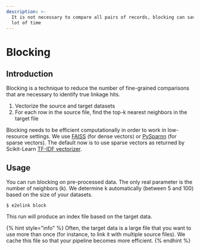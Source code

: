 ```yaml
---
description: >-
  It is not necessary to compare all pairs of records, blocking can save us a
  lot of time
---
```


# Blocking

## Introduction

Blocking is a technique to reduce the number of fine-grained comparisons that are necessary to identify true linkage hits.

1. Vectorize the source and target datasets
2. For each row in the source file, find the top-k nearest neighbors in the target file

Blocking needs to be efficient computationally in order to work in low-resource settings. We use [FAISS](https://github.com/facebookresearch/faiss) \(for dense vectors\) or [PySparnn](https://github.com/facebookresearch/pysparnn) \(for sparse vectors\). The default now is to use sparse vectors as returned by Scikit-Learn [TF-IDF vectorizer](https://scikit-learn.org/stable/modules/generated/sklearn.feature_extraction.text.TfidfVectorizer.html).

## Usage

You can run blocking on pre-processed data. The only real parameter is the number of neighbors \(k\). We determine k automatically \(between 5 and 100\) based on the size of your datasets.

```text
$ e2elink block
```

This run will produce an index file based on the target data.

{% hint style="info" %}
Often, the target data is a large file that you want to use more than once \(for instance, to link it with multiple source files\). We cache this file so that your pipeline becomes more efficient.
{% endhint %}

